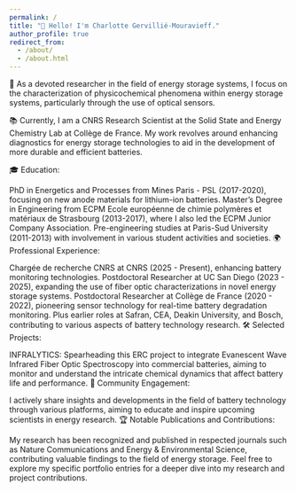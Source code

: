 ```yaml
---
permalink: /
title: "👋 Hello! I'm Charlotte Gervillié-Mouravieff."
author_profile: true
redirect_from: 
  - /about/
  - /about.html
---
```


🔬 As a devoted researcher in the field of energy storage systems, I focus on the characterization of physicochemical phenomena within energy storage systems, particularly through the use of optical sensors.

📚 Currently, I am a CNRS Research Scientist at the Solid State and Energy Chemistry Lab at Collège de France. My work revolves around enhancing diagnostics for energy storage technologies to aid in the development of more durable and efficient batteries.

🎓 Education:

PhD in Energetics and Processes from Mines Paris - PSL (2017-2020), focusing on new anode materials for lithium-ion batteries.
Master’s Degree in Engineering from ECPM Ecole européenne de chimie polymères et matériaux de Strasbourg (2013-2017), where I also led the ECPM Junior Company Association.
Pre-engineering studies at Paris-Sud University (2011-2013) with involvement in various student activities and societies.
🌍 Professional Experience:

Chargée de recherche CNRS at CNRS (2025 - Present), enhancing battery monitoring technologies.
Postdoctoral Researcher at UC San Diego (2023 - 2025), expanding the use of fiber optic characterizations in novel energy storage systems.
Postdoctoral Researcher at Collège de France (2020 - 2022), pioneering sensor technology for real-time battery degradation monitoring.
Plus earlier roles at Safran, CEA, Deakin University, and Bosch, contributing to various aspects of battery technology research.
🛠️ Selected Projects:

INFRALYTICS: Spearheading this ERC project to integrate Evanescent Wave Infrared Fiber Optic Spectroscopy into commercial batteries, aiming to monitor and understand the intricate chemical dynamics that affect battery life and performance.
📢 Community Engagement:

I actively share insights and developments in the field of battery technology through various platforms, aiming to educate and inspire upcoming scientists in energy research.
🏆 Notable Publications and Contributions:

My research has been recognized and published in respected journals such as Nature Communications and Energy & Environmental Science, contributing valuable findings to the field of energy storage.
Feel free to explore my specific portfolio entries for a deeper dive into my research and project contributions.

